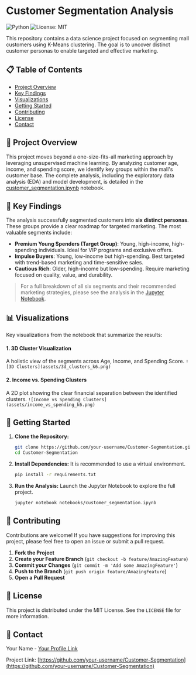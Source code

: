 # Customer Segmentation Analysis

![Python](https://img.shields.io/badge/Python-3.12-blue.svg)
![License: MIT](https://img.shields.io/badge/License-MIT-yellow.svg)

This repository contains a data science project focused on segmenting mall customers using K-Means clustering. The goal is to uncover distinct customer personas to enable targeted and effective marketing.

## 📋 Table of Contents
- [Project Overview](#-project-overview)
- [Key Findings](#-key-findings)
- [Visualizations](#-visualizations)
- [Getting Started](#-getting-started)
- [Contributing](#-contributing)
- [License](#-license)
- [Contact](#-contact)

## 📖 Project Overview
This project moves beyond a one-size-fits-all marketing approach by leveraging unsupervised machine learning. By analyzing customer age, income, and spending score, we identify key groups within the mall's customer base. The complete analysis, including the exploratory data analysis (EDA) and model development, is detailed in the [customer_segmentation.ipynb](./notebooks/customer_segmentation.ipynb) notebook.

## 🎯 Key Findings
The analysis successfully segmented customers into **six distinct personas**. These groups provide a clear roadmap for targeted marketing. The most valuable segments include:

- **Premium Young Spenders (Target Group)**: Young, high-income, high-spending individuals. Ideal for VIP programs and exclusive offers.
- **Impulse Buyers**: Young, low-income but high-spending. Best targeted with trend-based marketing and time-sensitive sales.
- **Cautious Rich**: Older, high-income but low-spending. Require marketing focused on quality, value, and durability.

> For a full breakdown of all six segments and their recommended marketing strategies, please see the analysis in the [Jupyter Notebook](./notebooks/customer_segmentation.ipynb).

## 📊 Visualizations
Key visualizations from the notebook that summarize the results:

#### 1. 3D Cluster Visualization
A holistic view of the segments across Age, Income, and Spending Score.
`![3D Clusters](assets/3d_clusters_k6.png)`

#### 2. Income vs. Spending Clusters
A 2D plot showing the clear financial separation between the identified clusters.
`![Income vs Spending Clusters](assets/income_vs_spending_k6.png)`


## 🚀 Getting Started

1.  **Clone the Repository:**
    ```bash
    git clone https://github.com/your-username/Customer-Segmentation.git
    cd Customer-Segmentation
    ```

2.  **Install Dependencies:**
    It is recommended to use a virtual environment.
    ```bash
    pip install -r requirements.txt
    ```

3.  **Run the Analysis:**
    Launch the Jupyter Notebook to explore the full project.
    ```bash
    jupyter notebook notebooks/customer_segmentation.ipynb
    ```

## 🤝 Contributing
Contributions are welcome! If you have suggestions for improving this project, please feel free to open an issue or submit a pull request.

1.  **Fork the Project**
2.  **Create your Feature Branch** (`git checkout -b feature/AmazingFeature`)
3.  **Commit your Changes** (`git commit -m 'Add some AmazingFeature'`)
4.  **Push to the Branch** (`git push origin feature/AmazingFeature`)
5.  **Open a Pull Request**

## 📄 License
This project is distributed under the MIT License. See the `LICENSE` file for more information.

## 📧 Contact
Your Name - [Your Profile Link](https://github.com/your-username)

Project Link: [https://github.com/your-username/Customer-Segmentation](https://github.com/your-username/Customer-Segmentation)
